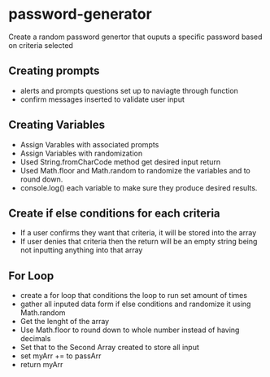 # password-generator
Create a random password genertor that ouputs a specific password based on criteria selected
## Creating prompts
- alerts and prompts questions set up to naviagte through function
- confirm messages inserted to validate user input
## Creating Variables
- Assign Varables with associated prompts
- Assign Variables with randomization
- Used String.fromCharCode method get desired input return
- Used Math.floor and Math.random to randomize the variables and to round down.
- console.log() each variable to make sure they produce desired results. 
## Create if else conditions for each criteria
- If a user confirms they want that criteria, it will be stored into the array
- If user denies that criteria then the return will be an empty string being not inputting anything into that array
## For Loop
- create a for loop that conditions the loop to run set amount of times
- gather all inputed data form if else conditions and randomize it using Math.random 
- Get the lenght of the array
- Use Math.floor to round down to whole number instead of having decimals
- Set that to the Second Array created to store all input
- set myArr += to passArr
- return myArr
 